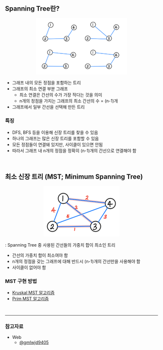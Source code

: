 ## **Spanning Tree란?**

<p align=center><img src='../../resources/algorithm/spanningTree.png' width=300></p>

- 그래프 내의 모든 정점을 포함하는 트리
- 그래프의 최소 연결 부분 그래프
  - 최소 연결은 간선의 수가 가장 적다는 것을 의미
  - n개의 정점을 가지는 그래프의 최소 간선의 수 = (n-1)개
- 그래프에서 일부 간선을 선택해 만든 트리

### **특징**

- DFS, BFS 등을 이용해 신장 트리를 찾을 수 있음
- 하나의 그래프는 많은 신장 트리를 포함할 수 있음
- 모든 정점들이 연결돼 있지만, 사이클이 있으면 안됨
- 따라서 그래프 내 n개의 정점을 정확히 (n-1)개의 간선으로 연결해야 함

</br>

## **최소 신장 트리 (MST; Minimum Spanning Tree)**

<p align=center><img src='../../resources/algorithm/mst.png' width=250></p>

: Spanning Tree 중 사용된 간선들의 가중치 합이 최소인 트리

- 간선의 가중치 합이 최소여야 함
- n개의 정점을 갖는 그래프에 대해 반드시 (n-1)개의 간선만을 사용해야 함
- 사이클이 없어야 함

### MST 구현 방법

- [Kruskal MST 알고리즘](https://github.com/lcomment/development-recipes/blob/main/Computer%20Science/Algorithm/kruskal.md)
- [Prim MST 알고리즘]()

</br>

---

### **참고자료**

- Web
  - [@gmlwjd9405](https://gmlwjd9405.github.io/2018/08/28/algorithm-mst.html)
